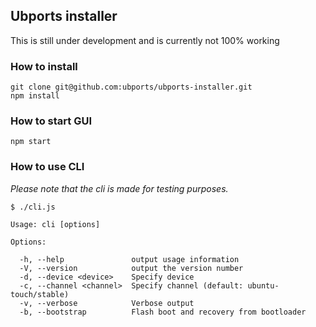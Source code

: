 ## Ubports installer

This is still under development and is currently not 100% working

### How to install

```
git clone git@github.com:ubports/ubports-installer.git
npm install
```

### How to start GUI

```
npm start
```

### How to use CLI

*Please note that the cli is made for testing purposes.*

```
$ ./cli.js

Usage: cli [options]

Options:

  -h, --help               output usage information
  -V, --version            output the version number
  -d, --device <device>    Specify device
  -c, --channel <channel>  Specify channel (default: ubuntu-touch/stable)
  -v, --verbose            Verbose output
  -b, --bootstrap          Flash boot and recovery from bootloader
```
